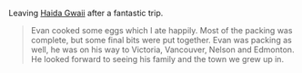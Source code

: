 Leaving [Haida Gwaii]() after a fantastic trip.

> Evan cooked some eggs which I ate happily. Most of the packing was
complete, but some final bits were put together. Evan was packing as well,
he was on his way to Victoria, Vancouver, Nelson and Edmonton. He looked
forward to seeing his family and the town we grew up in.
